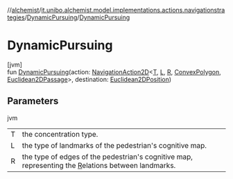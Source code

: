 //[alchemist](../../../index.md)/[it.unibo.alchemist.model.implementations.actions.navigationstrategies](../index.md)/[DynamicPursuing](index.md)/[DynamicPursuing](-dynamic-pursuing.md)

# DynamicPursuing

[jvm]\
fun [DynamicPursuing](-dynamic-pursuing.md)(action: [NavigationAction2D](../../it.unibo.alchemist.model.interfaces/index.md#-517309547%2FClasslikes%2F-267951372)<[T](index.md), [L](index.md), [R](index.md), [ConvexPolygon](../../it.unibo.alchemist.model.interfaces.geometry.euclidean2d/-convex-polygon/index.md), [Euclidean2DPassage](../../it.unibo.alchemist.model.interfaces.geometry.euclidean2d.graph/-euclidean2-d-passage/index.md)>, destination: [Euclidean2DPosition](../../it.unibo.alchemist.model.implementations.positions/-euclidean2-d-position/index.md))

## Parameters

jvm

| | |
|---|---|
| T | the concentration type. |
| L | the type of landmarks of the pedestrian's cognitive map. |
| R | the type of edges of the pedestrian's cognitive map, representing the [R](index.md)elations between landmarks. |

